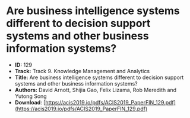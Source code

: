 # Are business intelligence systems different to decision support systems and other business information systems?

- **ID:** 129
- **Track:** Track 9. Knowledge Management and Analytics
- **Title:** Are business intelligence systems different to decision support systems and other business information systems?
- **Authors:** David Arnott, Shijia Gao, Felix Lizama, Rob Meredith and Yutong Song
- **Download**: [https://acis2019.io/pdfs/ACIS2019_PaperFIN_129.pdf](https://acis2019.io/pdfs/ACIS2019_PaperFIN_129.pdf)